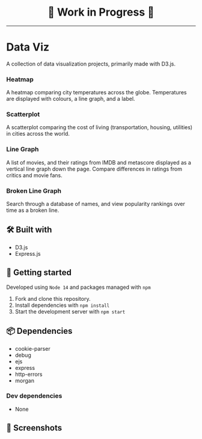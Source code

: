 <h1 align="center">🚧 Work in Progress 🚧</h1>

---

# Data Viz
A collection of data visualization projects, primarily made with D3.js. 

### Heatmap
A heatmap comparing city temperatures across the globe. Temperatures are displayed with colours, a line graph, and a label. 

### Scatterplot
A scatterplot comparing the cost of living (transportation, housing, utilities) in cities across the world. 

### Line Graph
A list of movies, and their ratings from IMDB and metascore displayed as a vertical line graph down the page. Compare differences in ratings from critics and movie fans.

### Broken Line Graph
Search through a database of names, and view popularity rankings over time as a broken line.

## 🛠 Built with
* D3.js
* Express.js

## 🚀 Getting started
Developed using `Node 14` and packages managed with `npm`

1. Fork and clone this repository.
2. Install dependencies with `npm install`
3. Start the development server with `npm start`

## 📦 Dependencies
* cookie-parser
* debug
* ejs
* express
* http-errors
* morgan

### Dev dependencies
* None

## 📸 Screenshots